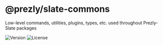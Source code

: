 # @prezly/slate-commons

Low-level commands, utilities, plugins, types, etc. used throughout Prezly-Slate packages

![Version](https://img.shields.io/npm/v/@prezly/slate-commons)
![License](https://img.shields.io/npm/l/@prezly/slate-commons)
